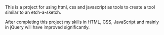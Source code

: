 This is a project for using html, css and javascript as tools to create a tool similar to an etch-a-sketch.

After completing this project my skills in HTML, CSS, JavaScript and mainly in jQuery will have improved significantly.